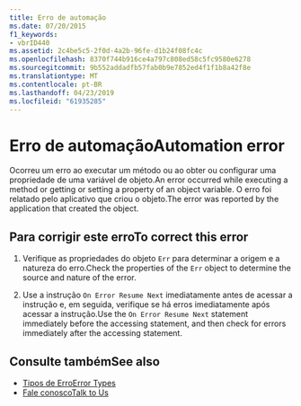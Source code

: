 ```yaml
---
title: Erro de automação
ms.date: 07/20/2015
f1_keywords:
- vbrID440
ms.assetid: 2c4be5c5-2f0d-4a2b-96fe-d1b24f08fc4c
ms.openlocfilehash: 8370f744b916ce4a797c808ed58c5fc9580e6278
ms.sourcegitcommit: 9b552addadfb57fab0b9e7852ed4f1f1b8a42f8e
ms.translationtype: MT
ms.contentlocale: pt-BR
ms.lasthandoff: 04/23/2019
ms.locfileid: "61935285"
---
```

# <a name="automation-error"></a><span data-ttu-id="7da2e-102">Erro de automação</span><span class="sxs-lookup"><span data-stu-id="7da2e-102">Automation error</span></span>
<span data-ttu-id="7da2e-103">Ocorreu um erro ao executar um método ou ao obter ou configurar uma propriedade de uma variável de objeto.</span><span class="sxs-lookup"><span data-stu-id="7da2e-103">An error occurred while executing a method or getting or setting a property of an object variable.</span></span> <span data-ttu-id="7da2e-104">O erro foi relatado pelo aplicativo que criou o objeto.</span><span class="sxs-lookup"><span data-stu-id="7da2e-104">The error was reported by the application that created the object.</span></span>  
  
## <a name="to-correct-this-error"></a><span data-ttu-id="7da2e-105">Para corrigir este erro</span><span class="sxs-lookup"><span data-stu-id="7da2e-105">To correct this error</span></span>  
  
1. <span data-ttu-id="7da2e-106">Verifique as propriedades do objeto `Err` para determinar a origem e a natureza do erro.</span><span class="sxs-lookup"><span data-stu-id="7da2e-106">Check the properties of the `Err` object to determine the source and nature of the error.</span></span>  
  
2. <span data-ttu-id="7da2e-107">Use a instrução `On Error Resume Next` imediatamente antes de acessar a instrução e, em seguida, verifique se há erros imediatamente após acessar a instrução.</span><span class="sxs-lookup"><span data-stu-id="7da2e-107">Use the `On Error Resume Next` statement immediately before the accessing statement, and then check for errors immediately after the accessing statement.</span></span>  
  
## <a name="see-also"></a><span data-ttu-id="7da2e-108">Consulte também</span><span class="sxs-lookup"><span data-stu-id="7da2e-108">See also</span></span>

- [<span data-ttu-id="7da2e-109">Tipos de Erro</span><span class="sxs-lookup"><span data-stu-id="7da2e-109">Error Types</span></span>](../../../visual-basic/programming-guide/language-features/error-types.md)
- [<span data-ttu-id="7da2e-110">Fale conosco</span><span class="sxs-lookup"><span data-stu-id="7da2e-110">Talk to Us</span></span>](/visualstudio/ide/talk-to-us)
